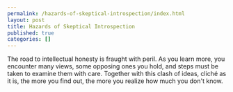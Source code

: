 ```yaml
---
permalink: /hazards-of-skeptical-introspection/index.html
layout: post
title: Hazards of Skeptical Introspection
published: true
categories: []
---
```

The road to intellectual honesty is fraught with peril. As you learn more, you encounter many views, some opposing ones you hold, and steps must be taken to examine them with care. Together with this clash of ideas, cliché as it is, the more you find out, the more you realize how much you don't know.
